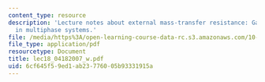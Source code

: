 ```yaml
---
content_type: resource
description: 'Lecture notes about external mass-transfer resistance: Gas-liquid reactions
  in multiphase systems.'
file: /media/https%3A/open-learning-course-data-rc.s3.amazonaws.com/10-37-chemical-and-biological-reaction-engineering-spring-2007/6cf645f59ed1ab23776005b93331915a_lec18_04182007_w.pdf
file_type: application/pdf
resourcetype: Document
title: lec18_04182007_w.pdf
uid: 6cf645f5-9ed1-ab23-7760-05b93331915a
---
```

